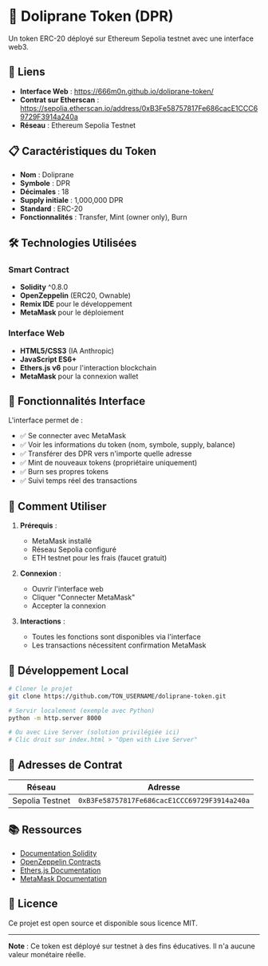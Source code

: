 # 💊 Doliprane Token (DPR)

Un token ERC-20 déployé sur Ethereum Sepolia testnet avec une interface web3.

## 🔗 Liens

- **Interface Web** : https://666m0n.github.io/doliprane-token/
- **Contrat sur Etherscan** : https://sepolia.etherscan.io/address/0xB3Fe58757817Fe686cacE1CCC69729F3914a240a
- **Réseau** : Ethereum Sepolia Testnet

## 📋 Caractéristiques du Token

- **Nom** : Doliprane
- **Symbole** : DPR  
- **Décimales** : 18
- **Supply initiale** : 1,000,000 DPR
- **Standard** : ERC-20
- **Fonctionnalités** : Transfer, Mint (owner only), Burn

## 🛠️ Technologies Utilisées

### Smart Contract
- **Solidity** ^0.8.0
- **OpenZeppelin** (ERC20, Ownable)
- **Remix IDE** pour le développement
- **MetaMask** pour le déploiement

### Interface Web
- **HTML5/CSS3** (IA Anthropic)
- **JavaScript ES6+**  
- **Ethers.js v6** pour l'interaction blockchain
- **MetaMask** pour la connexion wallet

## 🚀 Fonctionnalités Interface

L'interface permet de :
- ✅ Se connecter avec MetaMask
- ✅ Voir les informations du token (nom, symbole, supply, balance)
- ✅ Transférer des DPR vers n'importe quelle adresse
- ✅ Mint de nouveaux tokens (propriétaire uniquement)
- ✅ Burn ses propres tokens
- ✅ Suivi temps réel des transactions

## 📱 Comment Utiliser

1. **Prérequis** :
   - MetaMask installé
   - Réseau Sepolia configuré
   - ETH testnet pour les frais (faucet gratuit)

2. **Connexion** :
   - Ouvrir l'interface web
   - Cliquer "Connecter MetaMask"
   - Accepter la connexion

3. **Interactions** :
   - Toutes les fonctions sont disponibles via l'interface
   - Les transactions nécessitent confirmation MetaMask

## 🔧 Développement Local

```bash
# Cloner le projet
git clone https://github.com/TON_USERNAME/doliprane-token.git

# Servir localement (exemple avec Python)
python -m http.server 8000

# Ou avec Live Server (solution privilégiée ici)
# Clic droit sur index.html > "Open with Live Server"
```

## 📜 Adresses de Contrat

| Réseau | Adresse | 
|--------|---------|
| Sepolia Testnet | `0xB3Fe58757817Fe686cacE1CCC69729F3914a240a` |

## 📚 Ressources

- [Documentation Solidity](https://docs.soliditylang.org/)
- [OpenZeppelin Contracts](https://openzeppelin.com/contracts/)
- [Ethers.js Documentation](https://docs.ethers.org/)
- [MetaMask Documentation](https://docs.metamask.io/)

## 📄 Licence

Ce projet est open source et disponible sous licence MIT.

---

**Note** : Ce token est déployé sur testnet à des fins éducatives. Il n'a aucune valeur monétaire réelle.
